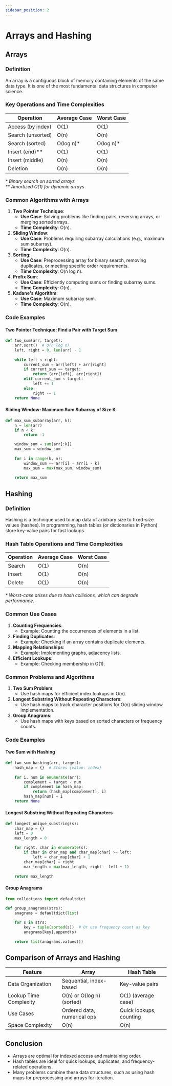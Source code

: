```yaml
---
sidebar_position: 2
---
```


# Arrays and Hashing

## Arrays

### Definition

An array is a contiguous block of memory containing elements of the same data type. It is one of the most fundamental data structures in computer science.

### Key Operations and Time Complexities

| Operation             | Average Case | Worst Case |
|------------------------|--------------|------------|
| Access (by index)      | O(1)         | O(1)       |
| Search (unsorted)      | O(n)         | O(n)       |
| Search (sorted)        | O(log n)*    | O(log n)*  |
| Insert (end)**         | O(1)         | O(1)       |
| Insert (middle)        | O(n)         | O(n)       |
| Deletion               | O(n)         | O(n)       |

_* Binary search on sorted arrays_  
_** Amortized O(1) for dynamic arrays_


### Common Algorithms with Arrays

1.  **Two Pointer Technique**:
    -   **Use Case**: Solving problems like finding pairs, reversing arrays, or merging sorted arrays.
    -   **Time Complexity**: O(n).
2.  **Sliding Window**:
    -   **Use Case**: Problems requiring subarray calculations (e.g., maximum sum subarray).
    -   **Time Complexity**: O(n).
3.  **Sorting**:
    -   **Use Case**: Preprocessing array for binary search, removing duplicates, or meeting specific order requirements.
    -   **Time Complexity**: O(n log n).
4.  **Prefix Sum**:
    -   **Use Case**: Efficiently computing sums or finding subarray sums.
    -   **Time Complexity**: O(n).
5.  **Kadane's Algorithm**:
    -   **Use Case**: Maximum subarray sum.
    -   **Time Complexity**: O(n).

### Code Examples

#### Two Pointer Technique: Find a Pair with Target Sum

```python
def two_sum(arr, target):
    arr.sort()  # O(n log n)
    left, right = 0, len(arr) - 1
    
    while left < right:
        current_sum = arr[left] + arr[right]
        if current_sum == target:
            return (arr[left], arr[right])
        elif current_sum < target:
            left += 1
        else:
            right -= 1
    return None
```

#### Sliding Window: Maximum Sum Subarray of Size K

```python
def max_sum_subarray(arr, k):
    n = len(arr)
    if n < k:
        return -1

    window_sum = sum(arr[:k])
    max_sum = window_sum
    
    for i in range(k, n):
        window_sum += arr[i] - arr[i - k]
        max_sum = max(max_sum, window_sum)
    
    return max_sum
```


## Hashing

### Definition

Hashing is a technique used to map data of arbitrary size to fixed-size values (hashes). In programming, hash tables (or dictionaries in Python) store key-value pairs for fast lookups.

### Hash Table Operations and Time Complexities


| Operation | Average Case | Worst Case |
|-----------|--------------|------------|
| Search    | O(1)         | O(n)       |
| Insert    | O(1)         | O(n)       |
| Delete    | O(1)         | O(n)       |

_* Worst-case arises due to hash collisions, which can degrade performance._


### Common Use Cases

1.  **Counting Frequencies**:
    -   Example: Counting the occurrences of elements in a list.
2.  **Finding Duplicates**:
    -   Example: Checking if an array contains duplicate elements.
3.  **Mapping Relationships**:
    -   Example: Implementing graphs, adjacency lists.
4.  **Efficient Lookups**:
    -   Example: Checking membership in O(1).

### Common Problems and Algorithms

1.  **Two Sum Problem**:
    -   Use hash maps for efficient index lookups in O(n).
2.  **Longest Substring Without Repeating Characters**:
    -   Use hash maps to track character positions for O(n) sliding window implementation.
3.  **Group Anagrams**:
    -   Use hash maps with keys based on sorted characters or frequency counts.

### Code Examples

#### Two Sum with Hashing

```python
def two_sum_hashing(arr, target):
    hash_map = {}  # Stores {value: index}
    
    for i, num in enumerate(arr):
        complement = target - num
        if complement in hash_map:
            return (hash_map[complement], i)
        hash_map[num] = i
    return None

```

#### Longest Substring Without Repeating Characters

```python
def longest_unique_substring(s):
    char_map = {}
    left = 0
    max_length = 0
    
    for right, char in enumerate(s):
        if char in char_map and char_map[char] >= left:
            left = char_map[char] + 1
        char_map[char] = right
        max_length = max(max_length, right - left + 1)
    
    return max_length
```

#### Group Anagrams

```python
from collections import defaultdict

def group_anagrams(strs):
    anagrams = defaultdict(list)
    
    for s in strs:
        key = tuple(sorted(s))  # Or use frequency count as key
        anagrams[key].append(s)
    
    return list(anagrams.values())
```


## **Comparison of Arrays and Hashing**

| Feature                 | Array                         | Hash Table                    |
|-------------------------|-------------------------------|--------------------------------|
| Data Organization       | Sequential, index-based       | Key-value pairs               |
| Lookup Time Complexity  | O(n) or O(log n) (sorted)     | O(1) (average case)           |
| Use Cases               | Ordered data, numerical ops   | Quick lookups, counting       |
| Space Complexity        | O(n)                          | O(n)                          |


## Conclusion

-   Arrays are optimal for indexed access and maintaining order.
-   Hash tables are ideal for quick lookups, duplicates, and frequency-related operations.
-   Many problems combine these data structures, such as using hash maps for preprocessing and arrays for iteration.